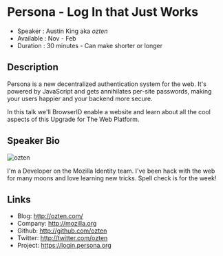 Persona - Log In that Just Works
================================

* Speaker   : Austin King aka *ozten*
* Available : Nov - Feb
* Duration  : 30 minutes - Can make shorter or longer

Description
-----------

Persona is a new decentralized authentication system for the web. It's powered by JavaScript and gets
annihilates per-site passwords, making your users happier and your backend more secure.

In this talk we'll BrowserID enable a website and learn about all the cool aspects of this Upgrade for
The Web Platform.

Speaker Bio
-----------

![ozten](https://raw.github.com/cascadiajs/cascadiajs.github.com/master/proposal/images/ozten.jpg)

I'm a Developer on the Mozilla Identity team. I've been hack with the web for many moons and love
learning new tricks. Spell check is for the week!


Links
-----

* Blog: http://ozten.com/
* Company: http://mozilla.org
* Github: http://github.com/ozten
* Twitter: http://twitter.com/ozten
* Project: https://login.persona.org
